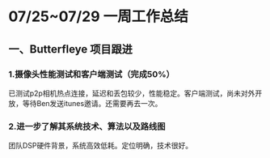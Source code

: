 # 07/25~07/29 一周工作总结

## 一、Butterfleye 项目跟进

### 1.摄像头性能测试和客户端测试（完成50%）
已测试p2p相机热点连接，延迟和丢包较少，性能稳定。客户端测试，尚未对外开放，等待Ben发送itunes邀请。还需要再去一次。
### 2.进一步了解其系统技术、算法以及路线图
团队DSP硬件背景，系统高效低耗。定位明确，技术很好。
